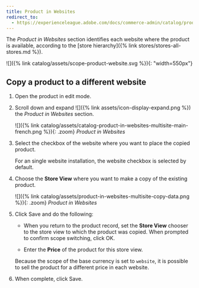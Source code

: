 ```yaml
---
title: Product in Websites
redirect_to:
  - https://experienceleague.adobe.com/docs/commerce-admin/catalog/products/settings/settings-basic-websites.html
---
```


The _Product in Websites_ section identifies each website where the product is available, according to the [store hierarchy]({% link stores/stores-all-stores.md %}).

![]({% link catalog/assets/scope-product-website.svg %}){: "width=550px"}

## Copy a product to a different website

1. Open the product in edit mode.

1. Scroll down and expand ![]({% link assets/icon-display-expand.png %}) the _Product in Websites_ section.

    ![]({% link catalog/assets/catalog-product-in-websites-multisite-main-french.png %}){: .zoom}
    _Product in Websites_

1. Select the checkbox of the website where you want to place the copied product.

    For an single website installation, the website checkbox is selected by default.

1. Choose the **Store View** where you want to make a copy of the existing product.

    ![]({% link catalog/assets/product-in-websites-multisite-copy-data.png %}){: .zoom}
    _Product in Websites_

1. Click <span class="btn">Save</span> and do the following:

    - When you return to the product record, set the **Store View** chooser to the store view to which the product was copied. When prompted to confirm scope switching, click <span class="btn">OK</span>.

    - Enter the **Price** of the product for this store view.

    Because the scope of the base currency is set to `website`, it is possible to sell the product for a different price in each website.

1. When complete, click <span class="btn">Save</span>.

